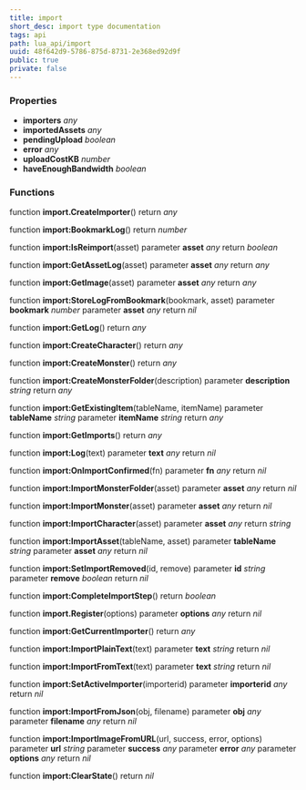 ```yaml
---
title: import
short_desc: import type documentation
tags: api
path: lua_api/import
uuid: 48f642d9-5786-875d-8731-2e368ed92d9f
public: true
private: false
---
```




### Properties

* **importers** *any* 
* **importedAssets** *any* 
* **pendingUpload** *boolean* 
* **error** *any* 
* **uploadCostKB** *number* 
* **haveEnoughBandwidth** *boolean* 

### Functions

function **import.CreateImporter**()
  return *any*

function **import:BookmarkLog**()
  return *number*

function **import:IsReimport**(asset)
  parameter **asset** *any*
  return *boolean*

function **import:GetAssetLog**(asset)
  parameter **asset** *any*
  return *any*

function **import:GetImage**(asset)
  parameter **asset** *any*
  return *any*

function **import:StoreLogFromBookmark**(bookmark, asset)
  parameter **bookmark** *number*
  parameter **asset** *any*
  return *nil*

function **import:GetLog**()
  return *any*

function **import:CreateCharacter**()
  return *any*

function **import:CreateMonster**()
  return *any*

function **import:CreateMonsterFolder**(description)
  parameter **description** *string*
  return *any*

function **import:GetExistingItem**(tableName, itemName)
  parameter **tableName** *string*
  parameter **itemName** *string*
  return *any*

function **import:GetImports**()
  return *any*

function **import:Log**(text)
  parameter **text** *any*
  return *nil*

function **import:OnImportConfirmed**(fn)
  parameter **fn** *any*
  return *nil*

function **import:ImportMonsterFolder**(asset)
  parameter **asset** *any*
  return *nil*

function **import:ImportMonster**(asset)
  parameter **asset** *any*
  return *nil*

function **import:ImportCharacter**(asset)
  parameter **asset** *any*
  return *string*

function **import:ImportAsset**(tableName, asset)
  parameter **tableName** *string*
  parameter **asset** *any*
  return *nil*

function **import:SetImportRemoved**(id, remove)
  parameter **id** *string*
  parameter **remove** *boolean*
  return *nil*

function **import:CompleteImportStep**()
  return *boolean*

function **import.Register**(options)
  parameter **options** *any*
  return *nil*

function **import:GetCurrentImporter**()
  return *any*

function **import:ImportPlainText**(text)
  parameter **text** *string*
  return *nil*

function **import:ImportFromText**(text)
  parameter **text** *string*
  return *nil*

function **import:SetActiveImporter**(importerid)
  parameter **importerid** *any*
  return *nil*

function **import:ImportFromJson**(obj, filename)
  parameter **obj** *any*
  parameter **filename** *any*
  return *nil*

function **import:ImportImageFromURL**(url, success, error, options)
  parameter **url** *string*
  parameter **success** *any*
  parameter **error** *any*
  parameter **options** *any*
  return *nil*

function **import:ClearState**()
  return *nil*

